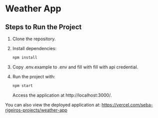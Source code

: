 # Weather App

## Steps to Run the Project

1. Clone the repository.
2. Install dependencies:

   ```bash
   npm install
   ```

3. Copy .env.example to .env and fill with fill with api credential.
4. Run the project with:
   ```bash
   npm start
   ```
   Access the application at http://localhost:3000/.

You can also view the deployed application at: https://vercel.com/seba-rigeiros-projects/weather-app
